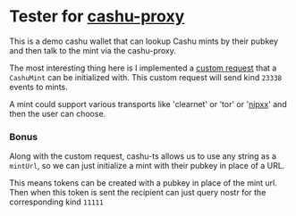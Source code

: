 # Tester for [cashu-proxy](https://github.com/gudnuf/cashu-proxy)

This is a demo cashu wallet that can lookup Cashu mints by their pubkey and then talk to the mint via the cashu-proxy.

The most interesting thing here is I implemented a [custom request](https://github.com/gudnuf/cashu-proxy-tester/blob/master/src/custom-cashu-request.ts) that a `CashuMint` can be initialized with. This custom request will send kind `23338` events to mints.

A mint could support various transports like 'clearnet' or 'tor' or '[nipxx](https://github.com/gudnuf/cashu-proxy/tree/master#nip-xx)' and then the user can choose.

### Bonus

Along with the custom request, cashu-ts allows us to use any string as a `mintUrl`, so we can just initialize a mint with their pubkey in place of a URL.

This means tokens can be created with a pubkey in place of the mint url. Then when this token is sent the recipient can just query nostr for the corresponding kind `11111`
